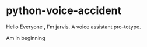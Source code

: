 # python-voice-accident



Hello Everyone , I'm jarvis.
A voice assistant pro-totype.

Am in beginning

